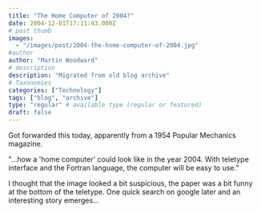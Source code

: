```yaml
---
title: "The Home Computer of 2004?"
date: 2004-12-01T17:11:43.000Z
# post thumb
images:
  - "/images/post/2004-the-home-computer-of-2004.jpg"
#author
author: "Martin Woodward"
# description
description: "Migrated from old blog archive"
# Taxonomies
categories: ["Technology"]
tags: ["blog", "archive"]
type: "regular" # available type (regular or featured)
draft: false
---
```


[](http://www.woodwardweb.com/images/blog/1954Popularmechanics.html)Got forwarded this today, apparently from a 1954 Popular Mechanics magazine. 

"...how a 'home computer' could look like in the year 2004.  With teletype interface and the Fortran language, the computer will be easy to use."

I thought that the image looked a bit suspicious, the paper was a bit funny at the bottom of the teletype.  One quick search on google later and an interesting story emerges...